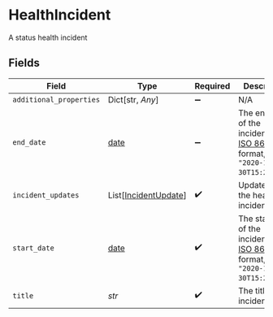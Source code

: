 # HealthIncident

A status health incident


## Fields

| Field                                                                                                                     | Type                                                                                                                      | Required                                                                                                                  | Description                                                                                                               |
| ------------------------------------------------------------------------------------------------------------------------- | ------------------------------------------------------------------------------------------------------------------------- | ------------------------------------------------------------------------------------------------------------------------- | ------------------------------------------------------------------------------------------------------------------------- |
| `additional_properties`                                                                                                   | Dict[str, *Any*]                                                                                                          | :heavy_minus_sign:                                                                                                        | N/A                                                                                                                       |
| `end_date`                                                                                                                | [date](https://docs.python.org/3/library/datetime.html#date-objects)                                                      | :heavy_minus_sign:                                                                                                        | The end date of the incident, in [ISO 8601](https://wikipedia.org/wiki/ISO_8601) format, e.g. `"2020-10-30T15:26:48Z"`.   |
| `incident_updates`                                                                                                        | List[[IncidentUpdate](../../models/shared/incidentupdate.md)]                                                             | :heavy_check_mark:                                                                                                        | Updates on the health incident.                                                                                           |
| `start_date`                                                                                                              | [date](https://docs.python.org/3/library/datetime.html#date-objects)                                                      | :heavy_check_mark:                                                                                                        | The start date of the incident, in [ISO 8601](https://wikipedia.org/wiki/ISO_8601) format, e.g. `"2020-10-30T15:26:48Z"`. |
| `title`                                                                                                                   | *str*                                                                                                                     | :heavy_check_mark:                                                                                                        | The title of the incident                                                                                                 |